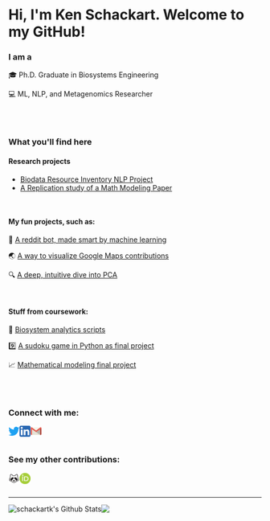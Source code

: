 # Hi, I'm Ken Schackart. Welcome to my GitHub!

### I am a

🎓 Ph.D. Graduate in Biosystems Engineering

💻 ML, NLP, and Metagenomics Researcher

<br />
<br />

### What you'll find here

#### Research projects

- [Biodata Resource Inventory NLP Project](https://github.com/schackartk/inventory_2022/tree/inventory_2022_dev)
- [A Replication study of a Math Modeling Paper](https://github.com/schackartk/t-junction_model_reporoduction)

<br />

#### My fun projects, such as:

🤖 [A reddit bot, made smart by machine learning](https://github.com/schackartk/tonkotsu_cop_bot)

🌏 [A way to visualize Google Maps contributions](https://github.com/schackartk/google_mapper)

:mag: [A deep, intuitive dive into PCA](https://schackartk.github.io/exploring_algorithms/)

<br />

#### Stuff from coursework:

🐍 [Biosystem analytics scripts](https://github.com/schackartk/biosys-analytics)

9️⃣ [A sudoku game in Python as final project](https://github.com/schackartk/Sudoku)

📈 [Mathematical modeling final project](https://github.com/schackartk/MATH585)

<br />
<br />

### Connect with me:

[<img align="left" alt="schackartk | Twitter" width="22px" img src="https://github.com/schackartk/schackartk/raw/master/assets/twitter.png" /> ][twitter]
[<img align="left" alt="schackartk | LinkedIn" width="22px" img src="https://github.com/schackartk/schackartk/raw/master/assets/linkedin.png" />][linkedin]
[<img align="left" alt="schackartk | Gmail" width="22px" img src="https://github.com/schackartk/schackartk/raw/master/assets/gmail.png" />][gmail]

<br />
<br />

### See my other contributions:

[<img align="left" alt="schackartk | protocols.io" width="22px" img src="https://github.com/schackartk/schackartk/raw/master/assets/protocols.png" />][protocols.io]
[<img align="left" alt="schackartk | ORCID iD" width="22px" img src="https://github.com/schackartk/schackartk/raw/master/assets/orcid.png" />][orcid]

<br />
<br />

---

<img align="left" alt="schackartk's Github Stats" src="https://github-readme-stats.vercel.app/api?username=schackartk&show_icons=true&hide_border=true&theme=chartreuse-dark&count_private=true" />
<img align = left" src="https://github-readme-stats.vercel.app/api/top-langs/?username=schackartk&hide_border=true&theme=chartreuse-dark" />

[twitter]: https://twitter.com/schackartk
[linkedin]: https://linkedin.com/in/kschackart
[gmail]: mailto:schackartk1@gmail.com
[training_grant]: https://cmmbs.arizona.edu/
[protocols.io]: https://www.protocols.io/researchers/kenneth-schackart/protocols
[orcid]: https://orcid.org/0000-0002-1658-3699
